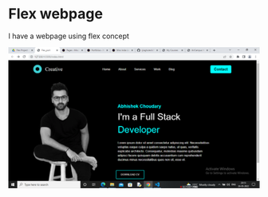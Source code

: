 <h1>Flex webpage</h1>
<p>I have a webpage using flex concept</p>
<img src="/New folder/output image/output1.png" alt="">